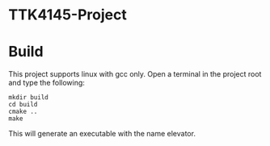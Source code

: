 # TTK4145-Project

# Build
This project supports linux with gcc only. Open a terminal in the project root and type the following:
```
mkdir build
cd build
cmake ..
make
```
This will generate an executable with the name elevator.